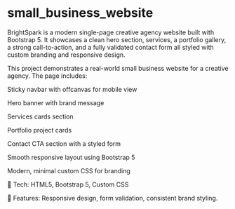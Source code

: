 # small_business_website
BrightSpark is a modern single-page creative agency website built with Bootstrap 5. It showcases a clean hero section, services, a portfolio gallery, a strong call-to-action, and a fully validated contact form all styled with custom branding and responsive design.



This project demonstrates a real-world small business website for a creative agency. The page includes:

Sticky navbar with offcanvas for mobile view

Hero banner with brand message

Services cards section

Portfolio project cards

Contact CTA section with a styled form

Smooth responsive layout using Bootstrap 5

Modern, minimal custom CSS for branding

📌 Tech: HTML5, Bootstrap 5, Custom CSS

📌 Features: Responsive design, form validation, consistent brand styling.

